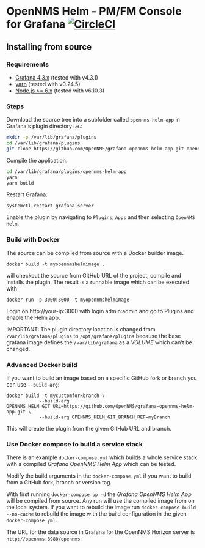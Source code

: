 # OpenNMS Helm - PM/FM Console for Grafana [![CircleCI](https://circleci.com/gh/OpenNMS/grafana-opennms-helm-app.svg?style=svg)](https://circleci.com/gh/OpenNMS/grafana-opennms-helm-app)


## Installing from source

### Requirements

* [Grafana 4.3.x](http://docs.grafana.org/installation) (tested with v4.3.1)
* [yarn](https://yarnpkg.com/en/docs/install) (tested with v0.24.5)
* [Node.js >= 6.x](https://nodejs.org/en/download) (tested with v6.10.3)

### Steps

Download the source tree into a subfolder called `opennms-helm-app` in Grafana's plugin directory i.e.:

```sh
mkdir -p /var/lib/grafana/plugins
cd /var/lib/grafana/plugins
git clone https://github.com/OpenNMS/grafana-opennms-helm-app.git opennms-helm-app
```

Compile the application:

```sh
cd /var/lib/grafana/plugins/opennms-helm-app
yarn
yarn build
```

Restart Grafana:

```
systemctl restart grafana-server
```

Enable the plugin by navigating to `Plugins`, `Apps` and then selecting `OpenNMS Helm`.

### Build with Docker

The source can be compiled from source with a Docker builder image.

```
docker build -t myopennmshelmimage .
```

will checkout the source from GitHub URL of the project, compile and installs the plugin.
The result is a runnable image which can be executed with

```
docker run -p 3000:3000 -t myopennmshelmimage
```

Login on http://your-ip:3000 with login admin:admin and go to Plugins and enable the Helm app.

IMPORTANT: The plugin directory location is changed from `/var/lib/grafana/plugins` to `/opt/grafana/plugins` because the base grafana image defines the `/var/lib/grafana` as a _VOLUME_ which can't be changed.

### Advanced Docker build

If you want to build an image based on a specific GitHub fork or branch you can use `--build-arg`:

```
docker build -t mycustomforkbranch \
            --build-arg OPENNMS_HELM_GIT_URL=https://github.com/OpenNMS/grafana-opennms-helm-app.git \
            --build-arg OPENNMS_HELM_GIT_BRANCH_REF=myBranch
```

This will create the plugin from the given GitHub URL and branch.

### Use Docker compose to build a service stack

There is an example `docker-compose.yml` which builds a whole service stack with a compiled _Grafana OpenNMS Helm App_ which can be tested.

Modify the build arguments in the `docker-compose.yml` if you want to build from a GitHub fork, branch or version tag.

With first running `docker-compose up -d` the _Grafana OpenNMS Helm App_ will be compiled from source.
Any run will use the compiled image from on the local system.
If you want to rebuild the image run `docker-compose build --no-cache` to rebuild the image with the build configuration in the given `docker-compose.yml`.

The URL for the data source in Grafana for the OpenNMS Horizon server is `http://opennms:8980/opennms`.
